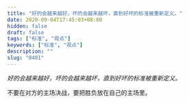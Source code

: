 ```yaml
---
title: "好的会越来越好，坏的会越来越坏，直到好坏的标准被重新定义。"
date: 2020-09-04T17:45:03+08:00
hidden: false
draft: false
tags: ["标准", "观点"]
keywords: ["标准", "观点"]
description: ""
slug: "0401"
---
```


*好的会越来越好，坏的会越来越坏，直到好坏的标准被重新定义。*

不要在对方的主场决战，要把胜负放在自己的主场里。

<!--more-->